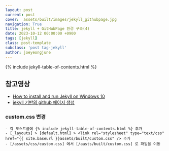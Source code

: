 ```yaml
---
layout: post
current: post
cover:  assets/built/images/jekyll_githubpage.jpg
navigation: True
title: jekyll + GitHubPage 환경 구축(4)
date: 2023-10-12 00:00:00 +0900
tags: [jekyll]
class: post-template
subclass: 'post tag-jekyll'
author: joeyeongjune
---
```


{% include jekyll-table-of-contents.html %}

## 참고영상
- [How to install and run Jekyll on Windows 10](https://youtu.be/HlfvhkDuicc?si=5W50HJ3cXqevLej9)
- [jekyll 기반의 github 페이지 생성](https://www.youtube.com/watch?v=2ClW2LdqP30&list=PL7nkwz9MkASx1wxXK51n7KtwQyXgoNL70&index=1)

### custom.css 변경
```
- 각 포스트글에 {% include jekyll-table-of-contents.html %} 추가
- [_layouts] > [default.html] > <link rel="stylesheet" type="text/css" href="{{ site.baseurl }}assets/built/custom.css" /> 추가
- [/assets/css/custom.css] 에서 [/aasts/built/custom.css] 로 파일을 이동 
```